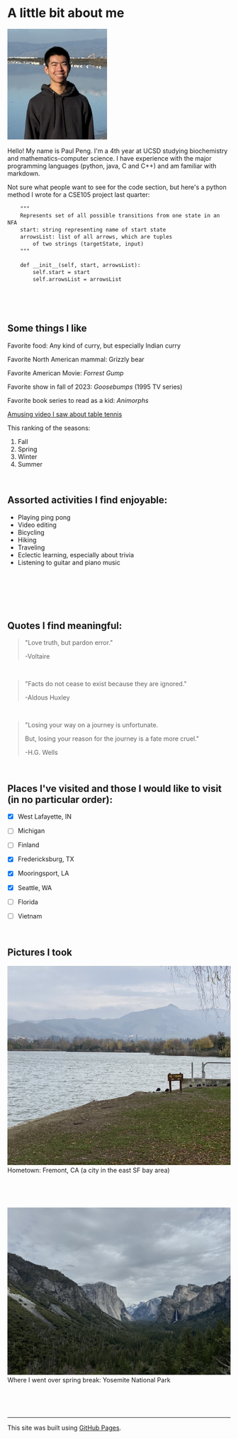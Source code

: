 # A little bit about me

<img src=Images/IMG_9715.jpg width="225" height="250" />

Hello! My name is Paul Peng. I'm a 4th year at UCSD studying biochemistry and mathematics-computer science. I have experience with the major programming languages (python, java, C and C++) and am familiar with markdown. 

Not sure what people want to see for the code section, but here's a python method I wrote for a CSE105 project last quarter:
```
    """
    Represents set of all possible transitions from one state in an NFA
    start: string representing name of start state
    arrowsList: list of all arrows, which are tuples
        of two strings (targetState, input)
    """

    def __init__(self, start, arrowsList):
        self.start = start
        self.arrowsList = arrowsList
```

&nbsp;

&nbsp;

## Some things I like

Favorite food: Any kind of curry, but especially Indian curry

Favorite North American mammal: Grizzly bear

Favorite American Movie: _Forrest Gump_

Favorite show in fall of 2023: _Goosebumps_ (1995 TV series)

Favorite book series to read as a kid: _Animorphs_

[Amusing video I saw about table tennis](https://youtu.be/HlusZiyl_5Q?si=Yjw_vZ-3bcs0nknq)

This ranking of the seasons:
1. Fall
2. Spring
3. Winter
4. Summer

&nbsp;

## Assorted activities I find enjoyable: 
- Playing ping pong
- Video editing
- Bicycling
- Hiking
- Traveling
- Eclectic learning, especially about trivia
- Listening to guitar and piano music

&nbsp;

&nbsp;

&nbsp;

## Quotes I find meaningful:
> "Love truth, but pardon error."
>
> -Voltaire

&nbsp;

> "Facts do not cease to exist because they are ignored."
>
> -Aldous Huxley

&nbsp;

> "Losing your way on a journey is unfortunate.
> 
>But, losing your reason for the journey is a fate more cruel."
>
> -H.G. Wells

&nbsp;

## Places I've visited and those I would like to visit (in no particular order):
- [x] West Lafayette, IN
- [ ] Michigan
- [ ] Finland
- [x] Fredericksburg, TX
- [x] Mooringsport, LA
- [x] Seattle, WA
- [ ] Florida
- [ ] Vietnam



&nbsp;

## Pictures I took

<img src=Images/IMG_2526.JPG width="600" height="450" />
Hometown: Fremont, CA (a city in the east SF bay area)

&nbsp;

&nbsp;

![Yosemite](Images/IMG_5747.jpg)
Where I went over spring break: Yosemite National Park

&nbsp;

&nbsp;

---

This site was built using [GitHub Pages](https://pages.github.com/).
